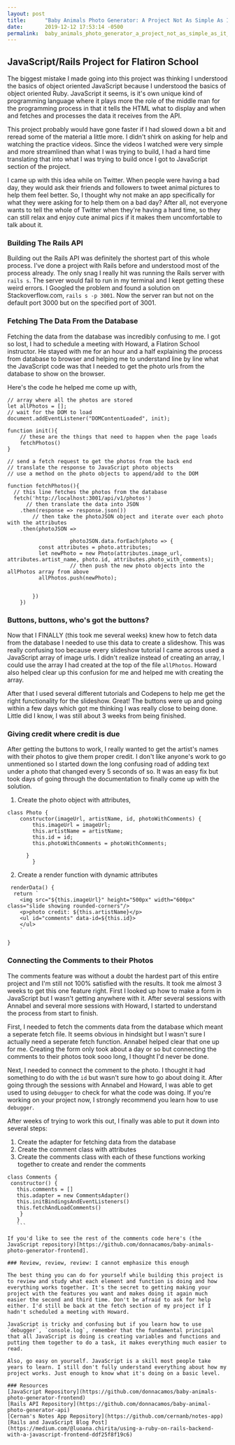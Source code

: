 ```yaml
---
layout: post
title:      "Baby Animals Photo Generator: A Project Not As Simple As It Seemed"
date:       2019-12-12 17:53:14 -0500
permalink:  baby_animals_photo_generator_a_project_not_as_simple_as_it_seemed
---
```


## JavaScript/Rails Project for Flatiron School 

The biggest mistake I made going into this project was thinking I understood the basics of object oriented JavaScript because I understood the basics of object oriented Ruby. JavaScript it seems, is it's own unique kind of programming language where it plays more the role of the middle man for the programming process in that it tells the HTML what to display and when and fetches and processes the data it receives from the API. 

This project probably would have gone faster if I had slowed down a bit and reread some of the material a little more. I didn't shirk on asking for help and watching the practice videos. Since the videos I watched were very simple and more streamlined than what I was trying to build, I had a hard time translating that into what I was trying to build once I got to JavaScript section of the project. 

I came up with this idea while on Twitter. When people were having a bad day, they would ask their friends and followers to tweet animal pictures to help them feel better. So, I thought why not make an app specifically for what they were asking for to help them on a bad day? After all, not everyone wants to tell the whole of Twitter when they're having a hard time, so they can still relax and enjoy cute animal pics if it makes them uncomfortable to talk about it. 

### Building The Rails API 

Building out the Rails API was definitely the shortest part of this whole process. I've done a project with Rails before and understood most of the process already. The only snag I really hit was running the Rails server with `rails s`. The server would fail to run in my terminal and I kept getting these weird errors. I Googled the problem and found a solution on Stackoverflow.com, `rails s -p 3001`. Now the server ran but not on the default port 3000 but on the specified port of 3001.  

### Fetching The Data From the Database 

Fetching the data from the database was incredibly confusing to me. I got so lost, I had to schedule a meeting with Howard, a Flatiron School instructor. He stayed with me for an hour and a half explaining the process from database to browser and helping me to understand line by line what the JavaScript code was that I needed to get the photo urls from the database to show on the browser. 

Here's the code he helped me come up with, 
```
// array where all the photos are stored 
let allPhotos = []; 
// wait for the DOM to load 
document.addEventListener("DOMContentLoaded", init);
  
function init(){
    // these are the things that need to happen when the page loads 
    fetchPhotos()
}

// send a fetch request to get the photos from the back end 
// translate the response to JavaScript photo objects 
// use a method on the photo objects to append/add to the DOM 

function fetchPhotos(){
  // this line fetches the photos from the database
  fetch('http://localhost:3001/api/v1/photos')
	  // then translate the data into JSON
    .then(response => response.json())
		// then take the photoJSON object and iterate over each photo with the attributes 
    .then(photoJSON =>
		      
					photoJSON.data.forEach(photo => {  
          const attributes = photo.attributes;
          let newPhoto = new Photo(attributes.image_url, attributes.artist_name, photo.id, attributes.photo_with_comments);
					// then push the new photo objects into the allPhotos array from above 
          allPhotos.push(newPhoto); 


        })
    })
```

### Buttons, buttons, who's got the buttons? 
Now that I FINALLY (this took me several weeks) knew how to fetch data from the database I needed to use this data to create a slideshow. This was really confusing too because every slideshow tutorial I came across used a JavaScript array of image urls. I didn't realize instead of creating an array, I could use the array I had created at the top of the file `allPhotos`. Howard also helped clear up this confusion for me and helped me with creating the array.

After that I used several different tutorials and Codepens to help me get the right functionality for the slideshow. Great! The buttons were up and going within a few days which got me thinking I was really close to being done. Little did I know, I was still about 3 weeks from being finished. 

### Giving credit where credit is due 
After getting the buttons to work, I really wanted to get the artist's names with their photos to give them proper credit. I don't like anyone's work to go unmentioned so I started down the long confusing road of adding text under a photo that changed every 5 seconds of so. It was an easy fix but took days of going through the documentation to finally come up with the solution. 

1. Create the photo object with attributes, 
```
class Photo {
    constructor(imageUrl, artistName, id, photoWithComments) {
        this.imageUrl = imageUrl; 
        this.artistName = artistName;
        this.id = id;
        this.photoWithComments = photoWithComments; 
        
      }
		}
```
2. Create a render function with dynamic attributes
```
 renderData() { 
  return `
    <img src="${this.imageUrl}" height="500px" width="600px" class="slide showing rounded-corners"/> 
    <p>photo credit: ${this.artistName}</p> 
    <ul id="comments" data-id=${this.id}>  
    </ul>
    `
  
}
```

### Connecting the Comments to their Photos 

The comments feature was without a doubt the hardest part of this entire project and I'm still not 100% satisfied with the results. It took me almost 3 weeks to get this one feature right. First I looked up how to make a form in JavaScript but I wasn't getting anywhere with it. After several sessions with Annabel and several more sessions with Howard, I started to understand the process from start to finish. 

First, I needed to fetch the comments data from the database which meant a seperate fetch file. It seems obvious in hindsight but I wasn't sure I actually need a seperate fetch function. Annabel helped clear that one up for me. 
Creating the form only took about a day or so but connecting the comments to their photos took sooo long, I thought I'd never be done. 

Next, I needed to connect the comment to the photo. I thought it had something to do with the `id` but wasn't sure how to go about doing it. After going through the sessions with Annabel and Howard, I was able to get used to using `debugger` to check for what the code was doing. If you're working on your project now, I strongly recommend you learn how to use `debugger`. 

After weeks of trying to work this out, I finally was able to put it down into several steps: 
1. Create the adapter for fetching data from the database 
2. Create the comment class with attributes
3. Create the comments class with each of these functions working together to create and render the comments
 ```
 class Comments {
  constructor() {
    this.comments = []
    this.adapter = new CommentsAdapter()
    this.initBindingsAndEventListeners()
    this.fetchAndLoadComments()
     }
	}
	```
	
If you'd like to see the rest of the comments code here's (the JavaScript repository)[https://github.com/donnacamos/baby-animals-photo-generator-frontend]. 

### Review, review, review: I cannot emphasize this enough 

The best thing you can do for yourself while building this project is to review and study what each element and function is doing and how everything works together. It's the secret to getting making your project with the features you want and makes doing it again much easier the second and third time. Don't be afraid to ask for help either. I'd still be back at the fetch section of my project if I hadn't scheduled a meeting with Howard. 

JavaScript is tricky and confusing but if you learn how to use `debugger`, `console.log`, remember that the fundamental principal that all JavaScript is doing is creating variables and functions and putting them together to do a task, it makes everything much easier to read. 

Also, go easy on yourself. JavaScript is a skill most people take years to learn. I still don't fully understand everything about how my project works. Just enough to know what it's doing on a basic level. 

### Resources 
[JavaScript Repository](https://github.com/donnacamos/baby-animals-photo-generator-frontend)
[Rails API Repository](https://github.com/donnacamos/baby-animal-photo-generator-api)
[Cernan's Notes App Repository](https://github.com/cernanb/notes-app)
[Rails and JavaScript Blog Post](https://medium.com/@luoana.chirita/using-a-ruby-on-rails-backend-with-a-javascript-frontend-ddf25f8f19c6)


